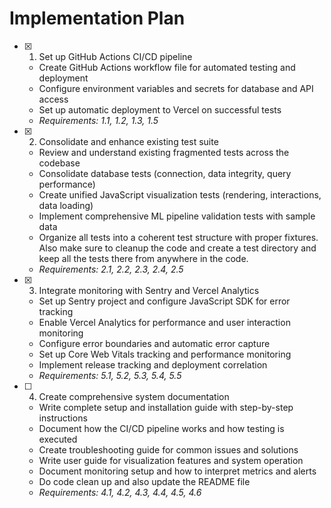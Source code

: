 # Implementation Plan

- [x] 1. Set up GitHub Actions CI/CD pipeline
  - Create GitHub Actions workflow file for automated testing and deployment
  - Configure environment variables and secrets for database and API access
  - Set up automatic deployment to Vercel on successful tests
  - _Requirements: 1.1, 1.2, 1.3, 1.5_

- [x] 2. Consolidate and enhance existing test suite
  - Review and understand existing fragmented tests across the codebase
  - Consolidate database tests (connection, data integrity, query performance)
  - Create unified JavaScript visualization tests (rendering, interactions, data loading)
  - Implement comprehensive ML pipeline validation tests with sample data
  - Organize all tests into a coherent test structure with proper fixtures. Also make sure to cleanup the code and create a test directory and keep all the tests there from anywhere in the code. 
  - _Requirements: 2.1, 2.2, 2.3, 2.4, 2.5_

- [x] 3. Integrate monitoring with Sentry and Vercel Analytics
  - Set up Sentry project and configure JavaScript SDK for error tracking
  - Enable Vercel Analytics for performance and user interaction monitoring
  - Configure error boundaries and automatic error capture
  - Set up Core Web Vitals tracking and performance monitoring
  - Implement release tracking and deployment correlation
  - _Requirements: 5.1, 5.2, 5.3, 5.4, 5.5_

- [ ] 4. Create comprehensive system documentation
  - Write complete setup and installation guide with step-by-step instructions
  - Document how the CI/CD pipeline works and how testing is executed
  - Create troubleshooting guide for common issues and solutions
  - Write user guide for visualization features and system operation
  - Document monitoring setup and how to interpret metrics and alerts
  - Do code clean up and also update the README file 
  - _Requirements: 4.1, 4.2, 4.3, 4.4, 4.5, 4.6_
